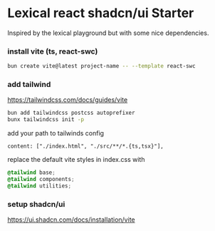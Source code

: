 # Lexical react shadcn/ui Starter

Inspired by the lexical playground but with some nice dependencies.

### install vite (ts, react-swc)

```sh
bun create vite@latest project-name -- --template react-swc
```

### add tailwind

https://tailwindcss.com/docs/guides/vite

```sh
bun add tailwindcss postcss autoprefixer
bunx tailwindcss init -p
```

add your path to tailwinds config

```
content: ["./index.html", "./src/**/*.{ts,tsx}"],
```

replace the default vite styles in index.css with

```css
@tailwind base;
@tailwind components;
@tailwind utilities;
```

### setup shadcn/ui

https://ui.shadcn.com/docs/installation/vite
